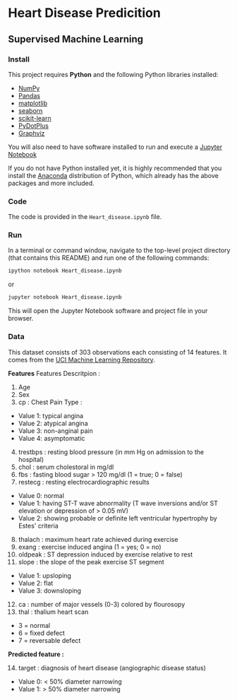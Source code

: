 # Heart Disease Predicition
## Supervised Machine Learning

### Install

This project requires **Python** and the following Python libraries installed:

- [NumPy](http://www.numpy.org/)
- [Pandas](http://pandas.pydata.org/)
- [matplotlib](http://matplotlib.org/)
- [seaborn](http://seaborn.pydata.org/index.html)
- [scikit-learn](http://scikit-learn.org/stable/)
- [PyDotPlus](https://pydotplus.readthedocs.io/#)
- [Graphviz](https://www.graphviz.org/)

You will also need to have software installed to run and execute a [Jupyter Notebook](http://ipython.org/notebook.html)

If you do not have Python installed yet, it is highly recommended that you install the [Anaconda](http://continuum.io/downloads) distribution of Python, which already has the above packages and more included. 

### Code

The code is provided in the `Heart_disease.ipynb` file.

### Run

In a terminal or command window, navigate to the top-level project directory (that contains this README) and run one of the following commands:

```bash
ipython notebook Heart_disease.ipynb
```  
or
```bash
jupyter notebook Heart_disease.ipynb
```

This will open the Jupyter Notebook software and project file in your browser.

### Data

This dataset consists of 303 observations each consisting of 14 features. It comes from the [UCI Machine Learning Repository](https://archive.ics.uci.edu/ml/datasets/Heart+Disease). 

**Features**
Features Descritpion :

1. Age
2. Sex
3. cp : Chest Pain Type :
  * Value 1: typical angina 
  * Value 2: atypical angina 
  * Value 3: non-anginal pain 
  * Value 4: asymptomatic 
4. trestbps : resting blood pressure (in mm Hg on admission to the hospital)
5. chol : serum cholestoral in mg/dl
6. fbs : fasting blood sugar > 120 mg/dl (1 = true; 0 = false)
7. restecg : resting electrocardiographic results
  * Value 0: normal 
  * Value 1: having ST-T wave abnormality (T wave inversions and/or ST elevation or depression of > 0.05 mV) 
  * Value 2: showing probable or definite left ventricular hypertrophy by Estes' criteria 
8. thalach : maximum heart rate achieved during exercise
9. exang : exercise induced angina (1 = yes; 0 = no)
10. oldpeak : ST depression induced by exercise relative to rest
11. slope : the slope of the peak exercise ST segment
  * Value 1: upsloping 
  * Value 2: flat 
  * Value 3: downsloping
12. ca : number of major vessels (0-3) colored by flourosopy
13. thal : thalium heart scan
  * 3 = normal 
  * 6 = fixed defect
  * 7 = reversable defect


**Predicted feature :**

14. target : diagnosis of heart disease (angiographic disease status)
  * Value 0: < 50% diameter narrowing 
  * Value 1: > 50% diameter narrowing 
